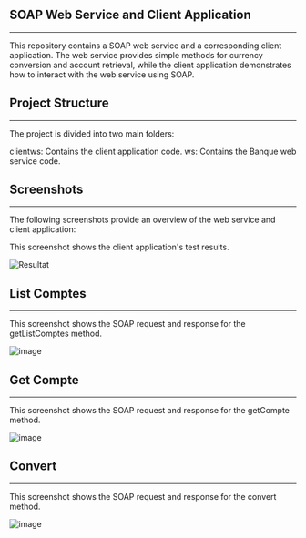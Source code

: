 ## SOAP Web Service and Client Application
___________________________________________________________________________________________
This repository contains a SOAP web service and a corresponding client application.
The web service provides simple methods for currency conversion and account retrieval,
while the client application demonstrates how to interact with the web service using SOAP.

## Project Structure 
___________________________________________________________________________________________
The project is divided into two main folders:

clientws: Contains the client application code.
ws: Contains the Banque web service code.

## Screenshots 
____________________________________________________________________________________________
The following screenshots provide an overview of the web service and client application:

This screenshot shows the client application's test results.

![Resultat](https://github.com/user-attachments/assets/0c45ab50-ace0-43e3-87a1-5d16f94691bc)

## List Comptes 
___________________________________________________________________________________________

This screenshot shows the SOAP request and response for the getListComptes method.

![image](https://github.com/user-attachments/assets/f73da3b9-deee-4788-ac6d-b95532dde4e1)


## Get Compte 
___________________________________________________________________________________________

This screenshot shows the SOAP request and response for the getCompte method.

![image](https://github.com/user-attachments/assets/b048bd46-c968-4ca3-ac1a-2951520bf94a)


## Convert 
_____________________________________________________________________________________________

This screenshot shows the SOAP request and response for the convert method.

![image](https://github.com/user-attachments/assets/89eb91cc-1454-454d-aea2-c1fb36d106d9)







